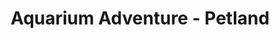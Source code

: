 ---
title: "Aquarium Adventure - Petland"
url: /bolingbrook/aquarium-adventure-petland/
shop: pet
---